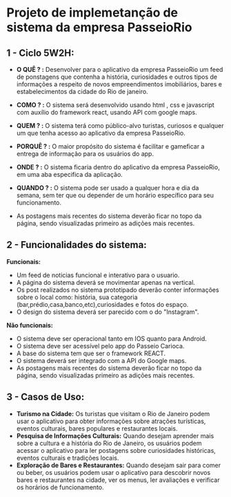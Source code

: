 # Projeto de implemetanção de sistema da empresa PasseioRio

## **1 - Ciclo 5W2H:**

- **O QUÊ ? :** Desenvolver para o aplicativo da empresa PasseioRio um feed de ponstagens que contenha a história, curiosidades e outros tipos de informações a respeito de novos empreendimentos imobiliários, bares e estabelecimentos da cidade do Rio de janeiro.

- **COMO ? :** O sistema será desenvolvido usando html , css e javascript com auxílio do framework react, usando API com google maps.

- **QUEM ? :** O sistema terá como público-alvo turistas, curiosos e qualquer um que tenha acesso ao aplicativo da empresa PasseioRio.

- **PORQUÊ ? :** O maior propósito do sistema é facilitar e gameficar a entrega de informação para os usuários do app.

- **ONDE ? :** O sistema ficaria dentro do aplicativo da empresa PasseioRio, em uma aba especifica da aplicação. 

- **QUANDO ? :** O sistema pode ser usado a qualquer hora e dia da semana, sem ter  que ou depender de um horário específico para seu funcionamento.

- As postagens mais recentes do sistema deverão ficar no topo da página, sendo visualizadas primeiro as adições mais recentes.

 ## **2 - Funcionalidades do sistema:**

 **Funcionais:**
- Um feed de noticias funcional e interativo para o usuario.
- A página do sistema deverá se movimentar apenas na vertical.
- Os post realizados no sistema prototipado deverão conter informações sobre o local como: história, sua categoria (bar,prédio,casa,banco,etc),curiosidades e fotos do espaço.
- O design do sistema deverá ser parecido com o do "Instagram".


 **Não funcionais:**
- O sistema deve ser operacional tanto em IOS quanto para Android.
- O sistema deve ser acessível pelo app do Passeio Carioca.
- A base do sistema tem que ser o framework REACT.
- O sistema deverá ser integrado com a API do Google maps.
- As postagens mais recentes do sistema deverão ficar no topo da página, sendo visualizadas primeiro as adições mais recentes.

## **3 - Casos de Uso:**

- **Turismo na Cidade:** Os turistas que visitam o Rio de Janeiro podem usar o aplicativo para obter informações sobre atrações turísticas, eventos culturais, bares populares e restaurantes locais.
- **Pesquisa de Informações Culturais:** Quando desejam aprender mais sobre a cultura e a história do Rio de Janeiro, os usuários podem acessar o aplicativo para ler postagens sobre curiosidades históricas, eventos culturais e tradições locais.
- **Exploração de Bares e Restaurantes:** Quando desejam sair para comer ou beber, os usuários podem usar o aplicativo para descobrir novos bares e restaurantes na cidade, ver os menus, ler avaliações e verificar os horários de funcionamento.
